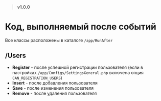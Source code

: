 > **v1.0.0**

# Код, выполняемый после событий
Все классы расположены в каталоге `/app/RunAfter`

## /Users
- **Register** - после успешной регистрации пользователя (если в настройках `/app/Configs/SettingsGeneral.php` включена опция `CAN_REGISTRATION_USERS`)
- **Insert** - после добавления пользователя
- **Save** - после изменения пользователя
- **Remove** - после удаления пользователя